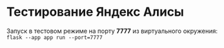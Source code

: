 # Тестирование Яндекс Алисы

Запуск в тестовом режиме на порту **7777** из виртуального окружения: `flask --app app run --port=7777`
